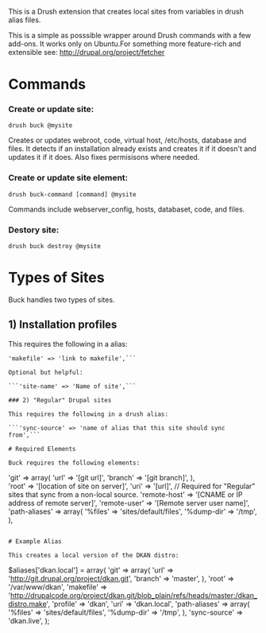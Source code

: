 This is a Drush extension that creates local sites from variables in drush alias files.

This is a simple as posssible wrapper around Drush commands with a few add-ons. It works only on Ubuntu.For something
more feature-rich and extensible see: http://drupal.org/project/fetcher

# Commands

### Create or update site:

```drush buck @mysite```

Creates or updates webroot, code, virtual host, /etc/hosts, database and files. It detects if an installation already exists and creates it if it doesn't and updates it if it does. Also fixes permisisons where needed.

### Create or update site element:

```drush buck-command [command] @mysite```

Commands include webserver_config, hosts, databaset, code, and files.

### Destory site:

```drush buck destroy @mysite```

# Types of Sites

Buck handles two types of sites.

## 1) Installation profiles

This requires the following in a alias:

```'profile' => 'name of profile',
'makefile' => 'link to makefile',```

Optional but helpful:

```'site-name' => 'Name of site',```

### 2) "Regular" Drupal sites

This requires the following in a drush alias:

```'sync-source' => 'name of alias that this site should sync from',```

# Required Elements

Buck requires the following elements:

```
  'git' => array(
   'url' => '[git url]',
   'branch' => '[git branch]',
  ),  
  'root' => '[location of site on server]',
  'uri' => '[url]', 
  // Required for "Regular" sites that sync from a non-local source.
  'remote-host' => '[CNAME or IP address of remote server]',
  'remote-user' => '[Remote server user name]',
  'path-aliases' => array(
    '%files' => 'sites/default/files',
    '%dump-dir' => '/tmp',
  ),
``` 
  
# Example Alias

This creates a local version of the DKAN distro:

```
$aliases['dkan.local'] = array(
  'git' => array(
    'url' => 'http://git.drupal.org/project/dkan.git',
    'branch' => 'master',
  ),
  'root' => '/var/www/dkan',
  'makefile' => 'http://drupalcode.org/project/dkan.git/blob_plain/refs/heads/master:/dkan_distro.make',
  'profile' => 'dkan',
  'uri' => 'dkan.local',
  'path-aliases' => array(
    '%files' => 'sites/default/files',
    '%dump-dir' => '/tmp',
  ),
  'sync-source' => 'dkan.live',
);
```
